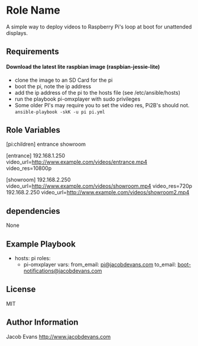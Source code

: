 Role Name
=========

A simple way to deploy videos to Raspberry Pi's loop at boot for unattended displays.

Requirements
------------

#### Download the latest lite raspbian image (raspbian-jessie-lite)
 - clone the image to an SD Card for the pi
 - boot the pi, note the ip address
 - add the ip address of the pi to the hosts file (see /etc/ansible/hosts)
 - run the playbook pi-omxplayer with sudo privileges
 - Some older PI's may require you to set the video res, Pi2B's should not.
   `ansible-playbook -skK -u pi pi.yml`

Role Variables
--------------

[pi:children]
entrance
showroom

[entrance]
192.168.1.250  video_url=http://www.example.com/videos/entrance.mp4 video_res=10800p

[showroom]
192.168.2.250  video_url=http://www.example.com/videos/showroom.mp4 video_res=720p
192.168.2.250  video_url=http://www.example.com/videos/showroom2.mp4


dependencies
------------

None

Example Playbook
----------------

- hosts: pi
  roles:
    - pi-omxplayer
  vars:
    from_email: pi@jacobdevans.com
    to_email: boot-notifications@jacobdevans.com


License
-------

MIT

Author Information
------------------
Jacob Evans
http://www.jacobdevans.com

